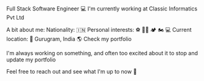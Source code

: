 Full Stack Software Engineer
💻 I'm currently working at Classic Informatics Pvt Ltd 

A bit about me:
Nationality: 🇮🇳
Personal interests: ⚽ 💪🏽 🏕 🏍 💻 
Current location: 📍 Gurugram, India
🌎 Check my portfolio

I'm always working on something, and often too excited about it to stop and update my portfolio

Feel free to reach out and see what I'm up to now 💬
